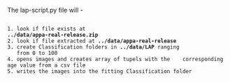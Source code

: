 <p>The lap-script.py file will -</p>
<pre><code>
1. look if file exists at
<b>../data/appa-real-release.zip</b>
2. look if file extracted at <b>../data/appa-real-release</b>
3. create Classification folders in <b>../data/LAP</b> ranging
   from 0 to 100
4. opens images and creates array of tupels with the    corresponding age value from a csv file
5. writes the images into the fitting Classification folder 
</code></pre>

	